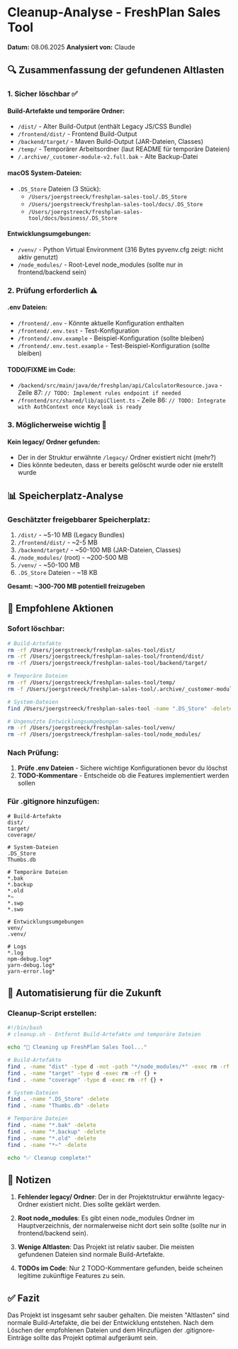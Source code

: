 # Cleanup-Analyse - FreshPlan Sales Tool
**Datum:** 08.06.2025
**Analysiert von:** Claude

## 🔍 Zusammenfassung der gefundenen Altlasten

### 1. **Sicher löschbar** ✅

#### Build-Artefakte und temporäre Ordner:
- `/dist/` - Alter Build-Output (enthält Legacy JS/CSS Bundle)
- `/frontend/dist/` - Frontend Build-Output
- `/backend/target/` - Maven Build-Output (JAR-Dateien, Classes)
- `/temp/` - Temporärer Arbeitsordner (laut README für temporäre Dateien)
- `/.archive/_customer-module-v2.full.bak` - Alte Backup-Datei

#### macOS System-Dateien:
- `.DS_Store` Dateien (3 Stück):
  - `/Users/joergstreeck/freshplan-sales-tool/.DS_Store`
  - `/Users/joergstreeck/freshplan-sales-tool/docs/.DS_Store`
  - `/Users/joergstreeck/freshplan-sales-tool/docs/business/.DS_Store`

#### Entwicklungsumgebungen:
- `/venv/` - Python Virtual Environment (316 Bytes pyvenv.cfg zeigt: nicht aktiv genutzt)
- `/node_modules/` - Root-Level node_modules (sollte nur in frontend/backend sein)

### 2. **Prüfung erforderlich** ⚠️

#### .env Dateien:
- `/frontend/.env` - Könnte aktuelle Konfiguration enthalten
- `/frontend/.env.test` - Test-Konfiguration
- `/frontend/.env.example` - Beispiel-Konfiguration (sollte bleiben)
- `/frontend/.env.test.example` - Test-Beispiel-Konfiguration (sollte bleiben)

#### TODO/FIXME im Code:
- `/backend/src/main/java/de/freshplan/api/CalculatorResource.java` - Zeile 87: `// TODO: Implement rules endpoint if needed`
- `/frontend/src/shared/lib/apiClient.ts` - Zeile 86: `// TODO: Integrate with AuthContext once Keycloak is ready`

### 3. **Möglicherweise wichtig** 🤔

#### Kein legacy/ Ordner gefunden:
- Der in der Struktur erwähnte `/legacy/` Ordner existiert nicht (mehr?)
- Dies könnte bedeuten, dass er bereits gelöscht wurde oder nie erstellt wurde

## 📊 Speicherplatz-Analyse

### Geschätzter freigebbarer Speicherplatz:
1. `/dist/` - ~5-10 MB (Legacy Bundles)
2. `/frontend/dist/` - ~2-5 MB
3. `/backend/target/` - ~50-100 MB (JAR-Dateien, Classes)
4. `/node_modules/` (root) - ~200-500 MB
5. `/venv/` - ~50-100 MB
6. `.DS_Store` Dateien - ~18 KB

**Gesamt: ~300-700 MB potentiell freizugeben**

## 🚀 Empfohlene Aktionen

### Sofort löschbar:
```bash
# Build-Artefakte
rm -rf /Users/joergstreeck/freshplan-sales-tool/dist/
rm -rf /Users/joergstreeck/freshplan-sales-tool/frontend/dist/
rm -rf /Users/joergstreeck/freshplan-sales-tool/backend/target/

# Temporäre Dateien
rm -rf /Users/joergstreeck/freshplan-sales-tool/temp/
rm -f /Users/joergstreeck/freshplan-sales-tool/.archive/_customer-module-v2.full.bak

# System-Dateien
find /Users/joergstreeck/freshplan-sales-tool -name ".DS_Store" -delete

# Ungenutzte Entwicklungsumgebungen
rm -rf /Users/joergstreeck/freshplan-sales-tool/venv/
rm -rf /Users/joergstreeck/freshplan-sales-tool/node_modules/
```

### Nach Prüfung:
1. **Prüfe .env Dateien** - Sichere wichtige Konfigurationen bevor du löschst
2. **TODO-Kommentare** - Entscheide ob die Features implementiert werden sollen

### Für .gitignore hinzufügen:
```gitignore
# Build-Artefakte
dist/
target/
coverage/

# System-Dateien
.DS_Store
Thumbs.db

# Temporäre Dateien
*.bak
*.backup
*.old
*~
*.swp
*.swo

# Entwicklungsumgebungen
venv/
.venv/

# Logs
*.log
npm-debug.log*
yarn-debug.log*
yarn-error.log*
```

## 🔧 Automatisierung für die Zukunft

### Cleanup-Script erstellen:
```bash
#!/bin/bash
# cleanup.sh - Entfernt Build-Artefakte und temporäre Dateien

echo "🧹 Cleaning up FreshPlan Sales Tool..."

# Build-Artefakte
find . -name "dist" -type d -not -path "*/node_modules/*" -exec rm -rf {} +
find . -name "target" -type d -exec rm -rf {} +
find . -name "coverage" -type d -exec rm -rf {} +

# System-Dateien
find . -name ".DS_Store" -delete
find . -name "Thumbs.db" -delete

# Temporäre Dateien
find . -name "*.bak" -delete
find . -name "*.backup" -delete
find . -name "*.old" -delete
find . -name "*~" -delete

echo "✅ Cleanup complete!"
```

## 📝 Notizen

1. **Fehlender legacy/ Ordner**: Der in der Projektstruktur erwähnte legacy-Ordner existiert nicht. Dies sollte geklärt werden.

2. **Root node_modules**: Es gibt einen node_modules Ordner im Hauptverzeichnis, der normalerweise nicht dort sein sollte (sollte nur in frontend/backend sein).

3. **Wenige Altlasten**: Das Projekt ist relativ sauber. Die meisten gefundenen Dateien sind normale Build-Artefakte.

4. **TODOs im Code**: Nur 2 TODO-Kommentare gefunden, beide scheinen legitime zukünftige Features zu sein.

## ✅ Fazit

Das Projekt ist insgesamt sehr sauber gehalten. Die meisten "Altlasten" sind normale Build-Artefakte, die bei der Entwicklung entstehen. Nach dem Löschen der empfohlenen Dateien und dem Hinzufügen der .gitignore-Einträge sollte das Projekt optimal aufgeräumt sein.